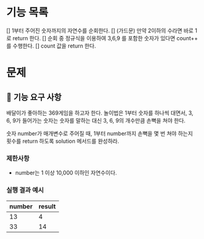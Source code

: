 # 기능 목록

[] 1부터 주어진 숫자까지의 자연수를 순회한다.
[] (가드문) 만약 2이하의 수라면 바로 1로 return 한다.
[] 순회 중 정규식을 이용하여 3,6,9 를 포함한 숫자가 있다면 count++ 를 수행한다.
[] count 값을 return 한다.

# 문제

## 🚀 기능 요구 사항

배달이가 좋아하는 369게임을 하고자 한다. 놀이법은 1부터 숫자를 하나씩 대면서, 3, 6, 9가 들어가는 숫자는 숫자를 말하는 대신 3, 6, 9의 개수만큼 손뼉을 쳐야 한다.

숫자 number가 매개변수로 주어질 때, 1부터 number까지 손뼉을 몇 번 쳐야 하는지 횟수를 return 하도록 solution 메서드를 완성하라.

### 제한사항

- number는 1 이상 10,000 이하인 자연수이다.

### 실행 결과 예시

| number | result |
| ------ | ------ |
| 13     | 4      |
| 33     | 14     |
